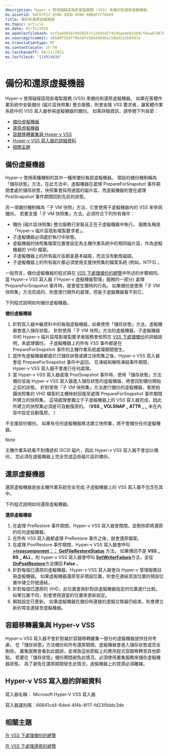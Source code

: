 ```yaml
---
description: Hyper-v 使用磁碟區陰影複製服務 (VSS) 來備份和還原虛擬機器。
ms.assetid: 94C67F22-658D-49DD-9588-6BB4FCF7ADA9
title: 備份和還原虛擬機器
ms.topic: article
ms.date: 05/31/2018
ms.openlocfilehash: ecf5a0db5bf6956557c22445d5745dbaede03389cf6ead7467b32b65e76c59b5
ms.sourcegitcommit: e6600f550f79bddfe58bd4696ac50dd52cb03d7e
ms.translationtype: MT
ms.contentlocale: zh-TW
ms.lasthandoff: 08/11/2021
ms.locfileid: "119914038"
---
```

# <a name="backing-up-and-restoring-virtual-machines"></a>備份和還原虛擬機器

Hyper-v 使用磁碟區陰影複製服務 (VSS) 來備份和還原虛擬機器。 如果在客體作業系統中安裝備份 (磁片區快照集) 整合服務，則會安裝 VSS 要求者，讓客體作業系統中的 VSS 寫入器參與虛擬機器的備份。 如需詳細資訊，請參閱下列各節：

-   [備份虛擬機器](#backing-up-the-virtual-machines)
-   [還原虛擬機器](#restoring-the-virtual-machines)
-   [容錯移轉叢集與 Hyper-v VSS](#failover-clustering-and-hyper-v-vss)
-   [Hyper-v VSS 寫入器的詳細資料](#details-on-the-hyper-v-vss-writer)
-   [相關主題](#related-topics)

## <a name="backing-up-the-virtual-machines"></a>備份虛擬機器

Hyper-v 使用兩種機制的其中一種來備份每部虛擬機器。 預設的備份機制稱為「儲存狀態」方法，在此方法中，虛擬機器在處理 PrepareForSnapshot 事件期間會處於儲存狀態，快照集會採用適當的磁片區，而虛擬機器則會在處理 PostSnapshot 事件期間回到先前的狀態。

另一項備份機制稱為「子 VM 快照」方法，它會使用子虛擬機器內的 VSS 來參與備份。 若要支援「子 VM 快照集」方法，必須符合下列所有條件：

-   備份 (磁片區快照集) 整合服務已安裝且正在子虛擬機器中執行。 服務名稱是「Hyper-v 磁片區陰影複製要求者」。
-   子虛擬機器必須處於執行中狀態。
-   虛擬機器的快照集檔案位置會設定為主機作業系統中的相同磁片區，作為虛擬機器的 VHD 檔案。
-   子虛擬機器上的所有磁片區都是基本磁碟，而且沒有動態磁碟。
-   子虛擬機器上的所有磁片都必須使用支援快照集的檔案系統 (例如，NTFS) 。

一般而言，備份虛擬機器的程式與在 [VSS 下處理備份的總覽](/windows/desktop/VSS/overview-of-processing-a-backup-under-vss)中所述的步驟相同。 當 Hyper-v VSS 寫入器 (「Hyper-v 虛擬機器管理」服務的一部分) 處理 PrepareForSnapshot 事件時，就會發生獨特的行為。 如果備份是使用「子 VM 快照集」方法完成的，則會進行額外的處理，但是子虛擬機器看不到它。

下列程式說明如何備份虛擬機器。

**備份虛擬機器**

1.  針對寫入器中繼資料中的每個虛擬機器，如果使用「儲存狀態」方法，虛擬機器會進入儲存狀態。 針對使用「子 VM 快照」方法的虛擬機器，子虛擬機器中的 Hyper-v 磁片區陰影複製要求者服務會依照在 [VSS 下處理備份](/windows/desktop/VSS/overview-of-processing-a-backup-under-vss)的詳細說明，來處理備份。 子虛擬機器上的所有 VSS 事件都是在 PrepareForSnapshot 事件的主機作業系統處理期間發生。
2.  當所有虛擬機器都處於已儲存狀態或建立快照集之後，Hyper-v VSS 寫入器會從 PrepareForSnapshot 事件中返回。 在凍結和解除凍結事件期間，Hyper-v VSS 寫入器不會進行任何處理。
3.  當 Hyper-v VSS 寫入器處理 PostSnapshot 事件時，使用「儲存狀態」方法備份並由 Hyper-v VSS 寫入器進入儲存狀態的虛擬機器，將會回到備份開始之前的狀態。 針對使用「子 VM 快照集」方法進行備份的虛擬機器，會將拍攝快照集的 VHD 檔案的主機映射回復至處理 PrepareForSnapshot 事件期間所建立的快照集。 這項處理會獨立于子虛擬機器上的 VSS 寫入器完成，因此所建立的快照集必須是可自動復原的。  (**VSS \_ VOLSNAP \_ ATTR \_ \_** 未在內容中設定自動復原。 ) 

不支援部份備份。 如果有任何虛擬機器無法建立快照集，將不會備份任何虛擬機器。

> [!Note]  
> 主機作業系統看不到傳遞和 iSCSI 磁片，因此 Hyper-v VSS 寫入器不會加以備份。 您必須在虛擬機器上完全完成這些磁片區的備份。

 

## <a name="restoring-the-virtual-machines"></a>還原虛擬機器

還原虛擬機器是由主機作業系統完全完成;子虛擬機器上的 VSS 寫入器不包含在其中。

下列程式說明如何還原虛擬機器。

**還原虛擬機器**

1.  在處理 PreRestore 事件期間，Hyper-v VSS 寫入器會關閉，並刪除即將還原的任何虛擬機器。
2.  在所有 VSS 寫入器都處理 PreRestore 事件之後，就會還原檔案。
3.  在處理 PostRestore 事件期間，Hyper-v VSS 寫入器會呼叫 [**>ivsscomponent：： GetFileRestoreStatus**](/windows/desktop/api/vswriter/nf-vswriter-ivsscomponent-getfilerestorestatus) 方法。 如果傳回不是 **VSS \_ RS \_ ALL**，則 hyper-v VSS 寫入器會呼叫 [**SetWriterFailure**](/windows/desktop/api/vswriter/nf-vswriter-cvsswriter-setwriterfailure)方法，並從 [**OnPostRestore**](/windows/desktop/api/vswriter/nf-vswriter-cvsswriter-onpostrestore)方法傳回 **False** 。
4.  針對每個已還原的虛擬機器，Hyper-v VSS 寫入器會向 Hyper-v 管理服務註冊虛擬機器。 如果虛擬機器還原至非預設位置，則會在連結至該位置的預設位置中建立符號連結。
5.  針對每個已還原的 VHD，此位置會與針對該虛擬機器指定的位置進行比較。 如果位置不同，則會使用適當的位置來更新設定。
6.  網路設定已更新。 如果虛擬機器在備份時連接的虛擬交換器仍結束，則會建立新的埠並連接至虛擬機器。

## <a name="failover-clustering-and-hyper-v-vss"></a>容錯移轉叢集與 Hyper-v VSS

Hyper-v VSS 寫入器不會針對屬於容錯移轉叢集一部分的虛擬機器提供任何考慮。 在「儲存狀態」方法備份和所有還原期間，虛擬機器會進入儲存狀態或完全刪除。 叢集服務會看到此錯誤，並導致這些節點上的應用程式容錯移轉至其他節點。 若要在「儲存狀態」備份期間避免此情況，必須使用叢集服務來儲存虛擬機器狀態。 為了避免在還原期間發生此情況，虛擬機器上的資源必須離線。

## <a name="details-on-the-hyper-v-vss-writer"></a>Hyper-v VSS 寫入器的詳細資料

寫入器名稱： Microsoft Hyper-V VSS 寫入器

寫入器識別碼：66841cd4-6ded-4f4b-8f17-fd23f8ddc3de

## <a name="related-topics"></a>相關主題

<dl> <dt>

[在 VSS 下處理備份的總覽](/windows/desktop/VSS/overview-of-processing-a-backup-under-vss)
</dt> <dt>

[在 VSS 下處理還原的總覽](/windows/desktop/VSS/overview-of-processing-a-restore-under-vss)
</dt> </dl>

 

 
